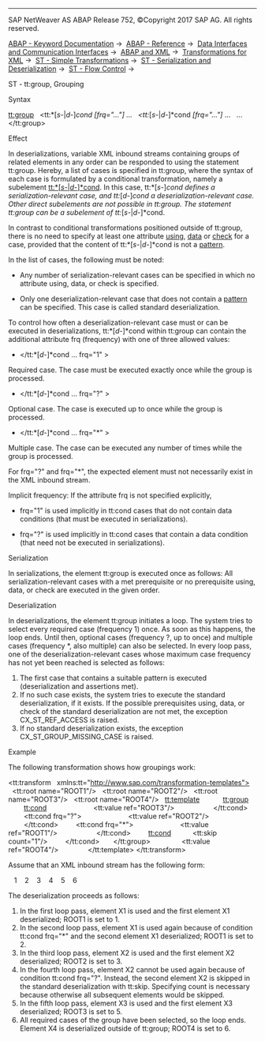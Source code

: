   

* * *

SAP NetWeaver AS ABAP Release 752, ©Copyright 2017 SAP AG. All rights reserved.

[ABAP - Keyword Documentation](https://help.sap.com/doc/abapdocu_752_index_htm/7.52/en-US/abenabap.htm) →  [ABAP - Reference](https://help.sap.com/doc/abapdocu_752_index_htm/7.52/en-US/abenabap_reference.htm) →  [Data Interfaces and Communication Interfaces](https://help.sap.com/doc/abapdocu_752_index_htm/7.52/en-US/abenabap_data_communication.htm) →  [ABAP and XML](https://help.sap.com/doc/abapdocu_752_index_htm/7.52/en-US/abenabap_xml.htm) →  [Transformations for XML](https://help.sap.com/doc/abapdocu_752_index_htm/7.52/en-US/abenabap_xml_trafos.htm) →  [ST - Simple Transformations](https://help.sap.com/doc/abapdocu_752_index_htm/7.52/en-US/abenabap_st.htm) →  [ST - Serialization and Deserialization](https://help.sap.com/doc/abapdocu_752_index_htm/7.52/en-US/abenst_serial_deserial.htm) →  [ST - Flow Control](https://help.sap.com/doc/abapdocu_752_index_htm/7.52/en-US/abenst_flow_control.htm) → 

ST - tt:group, Grouping

Syntax

<tt:group>
  <tt:*\[*s-*|*d-*\]*cond *\[*frq="..."*\]* ...
  <tt:*\[*s-*|*d-*\]*cond *\[*frq="..."*\]* ...
  ...
</tt:group>

Effect

In deserializations, variable XML inbound streams containing groups of related elements in any order can be responded to using the statement tt:group. Hereby, a list of cases is specified in tt:group, where the syntax of each case is formulated by a conditional transformation, namely a subelement [tt:*\[*s-*|*d-*\]*cond](https://help.sap.com/doc/abapdocu_752_index_htm/7.52/en-US/abenst_tt_cond.htm). In this case, tt:*\[*s-*\]*cond defines a serialization-relevant case, and tt:*\[*d-*\]*cond a deserialization-relevant case. Other direct subelements are not possible in tt:group. The statement tt:group can be a subelement of tt:*\[*s-*|*d-*\]*cond.

In contrast to conditional transformations positioned outside of tt:group, there is no need to specify at least one attribute [using](https://help.sap.com/doc/abapdocu_752_index_htm/7.52/en-US/abenst_using.htm), [data](https://help.sap.com/doc/abapdocu_752_index_htm/7.52/en-US/abenst_data.htm) or [check](https://help.sap.com/doc/abapdocu_752_index_htm/7.52/en-US/abenst_check.htm) for a case, provided that the content of tt:*\[*s-*|*d-*\]*cond is not a [pattern](https://help.sap.com/doc/abapdocu_752_index_htm/7.52/en-US/abenst_pattern.htm).

In the list of cases, the following must be noted:

-   Any number of serialization-relevant cases can be specified in which no attribute using, data, or check is specified.

-   Only one deserialization-relevant case that does not contain a [pattern](https://help.sap.com/doc/abapdocu_752_index_htm/7.52/en-US/abenst_pattern.htm) can be specified. This case is called standard deserialization.

To control how often a deserialization-relevant case must or can be executed in deserializations, tt:*\[*d-*\]*cond within tt:group can contain the additional attribute frq (frequency) with one of three allowed values:

-   </tt:*\[*d-*\]*cond ... frq="1" >

Required case. The case must be executed exactly once while the group is processed.

-   </tt:*\[*d-*\]*cond ... frq="?" >

Optional case. The case is executed up to once while the group is processed.

-   </tt:*\[*d-*\]*cond ... frq="\*" >

Multiple case. The case can be executed any number of times while the group is processed.

For frq="?" and frq="\*", the expected element must not necessarily exist in the XML inbound stream.

Implicit frequency: If the attribute frq is not specified explicitly,

-   frq="1" is used implicitly in tt:cond cases that do not contain data conditions (that must be executed in serializations).

-   frq="?" is used implicitly in tt:cond cases that contain a data condition (that need not be executed in serializations).

Serialization

In serializations, the element tt:group is executed once as follows: All serialization-relevant cases with a met prerequisite or no prerequisite using, data, or check are executed in the given order.

Deserialization

In deserializations, the element tt:group initiates a loop. The system tries to select every required case (frequency 1) once. As soon as this happens, the loop ends. Until then, optional cases (frequency ?, up to once) and multiple cases (frequency \*, also multiple) can also be selected. In every loop pass, one of the deserialization-relevant cases whose maximum case frequency has not yet been reached is selected as follows:

1.  The first case that contains a suitable pattern is executed (deserialization and assertions met).
2.  If no such case exists, the system tries to execute the standard deserialization, if it exists. If the possible prerequisites using, data, or check of the standard deserialization are not met, the exception CX\_ST\_REF\_ACCESS is raised.
3.  If no standard deserialization exists, the exception CX\_ST\_GROUP\_MISSING\_CASE is raised.

Example

The following transformation shows how groupings work:

<tt:transform
  xmlns:tt="http://www.sap.com/transformation-templates">
  <tt:root name="ROOT1"/>
  <tt:root name="ROOT2"/>
  <tt:root name="ROOT3"/>
  <tt:root name="ROOT4"/>
  <tt:template>
    <X0>
      <tt:group>
        <tt:cond>
          <X3>
            <tt:value ref="ROOT3"/>
          </X3>
        </tt:cond>
        <tt:cond frq="?">
          <X2>
            <tt:value ref="ROOT2"/>
          </X2>
        </tt:cond>
        <tt:cond frq="\*">
          <X1>
            <tt:value ref="ROOT1"/>
          </X1>
        </tt:cond>
        <tt:cond>
          <tt:skip count="1"/>
        </tt:cond>
      </tt:group>
      <X4>
        <tt:value ref="ROOT4"/>
      </X4>
    </X0>
  </tt:template>
</tt:transform>

Assume that an XML inbound stream has the following form:

<X0>
   <X1>1</X1>
   <X1>2</X1>
   <X2>3</X2>
   <X2>4</X2>
   <X3>5</X3>
   <X4>6</X4>
</X0>

The deserialization proceeds as follows:

1.  In the first loop pass, element X1 is used and the first element X1 deserialized; ROOT1 is set to 1.
2.  In the second loop pass, element X1 is used again because of condition tt:cond frq="\*" and the second element X1 deserialized; ROOT1 is set to 2.
3.  In the third loop pass, element X2 is used and the first element X2 deserialized; ROOT2 is set to 3.
4.  In the fourth loop pass, element X2 cannot be used again because of condition tt:cond frq="?". Instead, the second element X2 is skipped in the standard deserialization with tt:skip. Specifying count is necessary because otherwise all subsequent elements would be skipped.
5.  In the fifth loop pass, element X3 is used and the first element X3 deserialized; ROOT3 is set to 5.
6.  All required cases of the group have been selected, so the loop ends. Element X4 is deserialized outside of tt:group; ROOT4 is set to 6.